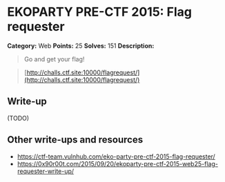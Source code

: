 # EKOPARTY PRE-CTF 2015: Flag requester

**Category:** Web
**Points:** 25
**Solves:** 151
**Description:**

> Go and get your flag!

> [http://challs.ctf.site:10000/flagrequest/](http://challs.ctf.site:10000/flagrequest/)

## Write-up

(TODO)

## Other write-ups and resources

* <https://ctf-team.vulnhub.com/eko-party-pre-ctf-2015-flag-requester/>
* <https://0x90r00t.com/2015/09/20/ekoparty-pre-ctf-2015-web25-flag-requester-write-up/>
